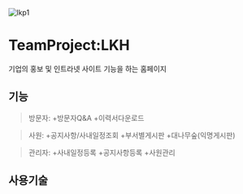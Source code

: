 

![lkp1](https://user-images.githubusercontent.com/47437218/54329251-49bf9400-4654-11e9-81f6-9def9077a8ac.png)




TeamProject:LKH
==================

기업의 홍보 및 인트라넷 사이트 기능을 하는 홈페이지


 기능
------------------
 >방문자:
+방문자Q&A
+이력서다운로드
 
 >사원:
+공지사항/사내일정조회
+부서별게시판
+대나무숲(익명게시판)

 >관리자:
 +사내일정등록
 +공지사항등록
 +사원관리

 사용기술
------------------


